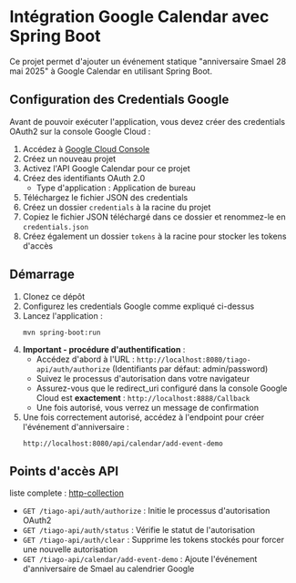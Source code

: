 # Intégration Google Calendar avec Spring Boot

Ce projet permet d'ajouter un événement statique "anniversaire Smael 28 mai 2025" à Google Calendar en utilisant Spring Boot.

## Configuration des Credentials Google

Avant de pouvoir exécuter l'application, vous devez créer des credentials OAuth2 sur la console Google Cloud :

1. Accédez à [Google Cloud Console](https://console.cloud.google.com/)
2. Créez un nouveau projet
3. Activez l'API Google Calendar pour ce projet
4. Créez des identifiants OAuth 2.0
    - Type d'application : Application de bureau
5. Téléchargez le fichier JSON des credentials
6. Créez un dossier `credentials` à la racine du projet
7. Copiez le fichier JSON téléchargé dans ce dossier et renommez-le en `credentials.json`
8. Créez également un dossier `tokens` à la racine pour stocker les tokens d'accès


## Démarrage

1. Clonez ce dépôt
2. Configurez les credentials Google comme expliqué ci-dessus
3. Lancez l'application :
   ```
   mvn spring-boot:run
   ```
4. **Important - procédure d'authentification** :
    - Accédez d'abord à l'URL : `http://localhost:8080/tiago-api/auth/authorize`
      (Identifiants par défaut: admin/password)
    - Suivez le processus d'autorisation dans votre navigateur
    - Assurez-vous que le redirect_uri configuré dans la console Google Cloud est **exactement** : `http://localhost:8888/Callback`
    - Une fois autorisé, vous verrez un message de confirmation
5. Une fois correctement autorisé, accédez à l'endpoint pour créer l'événement d'anniversaire :
   ```
   http://localhost:8080/api/calendar/add-event-demo
   ```

## Points d'accès API
liste complete : [http-collection](http-collection)
- `GET /tiago-api/auth/authorize` : Initie le processus d'autorisation OAuth2
- `GET /tiago-api/auth/status` : Vérifie le statut de l'autorisation
- `GET /tiago-api/auth/clear` : Supprime les tokens stockés pour forcer une nouvelle autorisation
- `GET /tiago-api/calendar/add-event-demo` : Ajoute l'événement d'anniversaire de Smael au calendrier Google